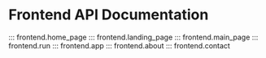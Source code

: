 # Frontend API Documentation

::: frontend.home_page
::: frontend.landing_page
::: frontend.main_page
::: frontend.run
::: frontend.app
::: frontend.about
::: frontend.contact
